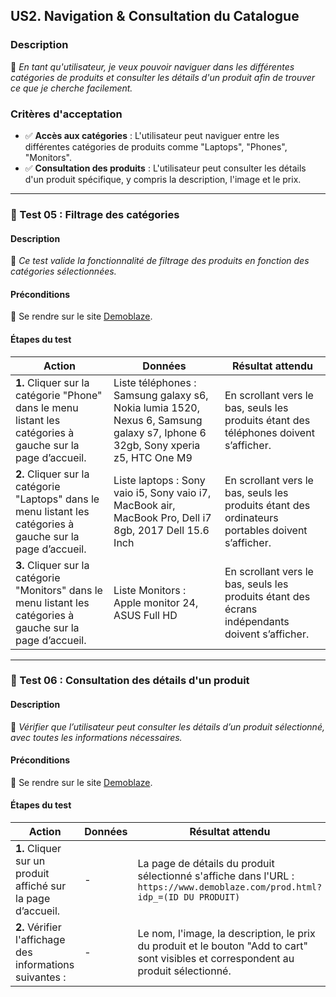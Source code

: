 ## **US2. Navigation & Consultation du Catalogue**

### **Description**  
📌 *En tant qu'utilisateur, je veux pouvoir naviguer dans les différentes catégories de produits et consulter les détails d'un produit afin de trouver ce que je cherche facilement.*

### **Critères d'acceptation**  
- ✅ **Accès aux catégories** : L'utilisateur peut naviguer entre les différentes catégories de produits comme "Laptops", "Phones", "Monitors".  
- ✅ **Consultation des produits** : L'utilisateur peut consulter les détails d'un produit spécifique, y compris la description, l'image et le prix.  

---

### **🔹 Test 05 : Filtrage des catégories**

#### **Description**  
🎯 *Ce test valide la fonctionnalité de filtrage des produits en fonction des catégories sélectionnées.*

#### **Préconditions**  
📍 Se rendre sur le site [Demoblaze](https://www.demoblaze.com).  

#### **Étapes du test**  
| **Action** | **Données** | **Résultat attendu** |
|------------|-------------|----------------------|
| **1.** Cliquer sur la catégorie "Phone" dans le menu listant les catégories à gauche sur la page d’accueil. | Liste téléphones : Samsung galaxy s6, Nokia lumia 1520, Nexus 6, Samsung galaxy s7, Iphone 6 32gb, Sony xperia z5, HTC One M9 | En scrollant vers le bas, seuls les produits étant des téléphones doivent s’afficher. |
| **2.** Cliquer sur la catégorie "Laptops" dans le menu listant les catégories à gauche sur la page d’accueil. | Liste laptops : Sony vaio i5, Sony vaio i7, MacBook air, MacBook Pro, Dell i7 8gb, 2017 Dell 15.6 Inch | En scrollant vers le bas, seuls les produits étant des ordinateurs portables doivent s’afficher. |
| **3.** Cliquer sur la catégorie "Monitors" dans le menu listant les catégories à gauche sur la page d’accueil. | Liste Monitors : Apple monitor 24, ASUS Full HD | En scrollant vers le bas, seuls les produits étant des écrans indépendants doivent s’afficher. |

---

### **🔹 Test 06 : Consultation des détails d'un produit**

#### **Description**  
🎯 *Vérifier que l’utilisateur peut consulter les détails d’un produit sélectionné, avec toutes les informations nécessaires.*

#### **Préconditions**  
📍 Se rendre sur le site [Demoblaze](https://www.demoblaze.com).  

#### **Étapes du test**  
| **Action** | **Données** | **Résultat attendu** |
|------------|-------------|----------------------|
| **1.** Cliquer sur un produit affiché sur la page d’accueil. | - | La page de détails du produit sélectionné s'affiche dans l'URL : `https://www.demoblaze.com/prod.html?idp_=(ID DU PRODUIT)` |
| **2.** Vérifier l'affichage des informations suivantes : | - | Le nom, l'image, la description, le prix du produit et le bouton "Add to cart" sont visibles et correspondent au produit sélectionné. |
